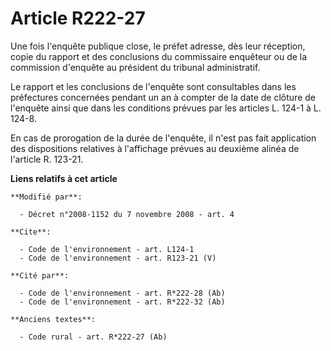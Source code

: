 # Article R222-27

Une fois l'enquête publique close, le préfet adresse, dès leur réception, copie du rapport et des conclusions du commissaire
enquêteur ou de la commission d'enquête au président du tribunal administratif. 

Le rapport et les conclusions de l'enquête sont consultables dans les préfectures concernées pendant un an à compter de la
date de clôture de l'enquête ainsi que dans les conditions prévues par les articles L. 124-1 à L. 124-8. 

En cas de prorogation de la durée de l'enquête, il n'est pas fait application des dispositions relatives à l'affichage
prévues au deuxième alinéa de l'article R. 123-21.

**Liens relatifs à cet article**

	**Modifié par**:

	  - Décret n°2008-1152 du 7 novembre 2008 - art. 4

	**Cite**:

	  - Code de l'environnement - art. L124-1
	  - Code de l'environnement - art. R123-21 (V)

	**Cité par**:

	  - Code de l'environnement - art. R*222-28 (Ab)
	  - Code de l'environnement - art. R*222-32 (Ab)

	**Anciens textes**:

	  - Code rural - art. R*222-27 (Ab)
